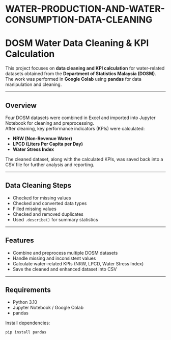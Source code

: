 # WATER-PRODUCTION-AND-WATER-CONSUMPTION-DATA-CLEANING
# DOSM Water Data Cleaning & KPI Calculation

This project focuses on **data cleaning and KPI calculation** for water-related datasets obtained from the **Department of Statistics Malaysia (DOSM)**.  
The work was performed in **Google Colab** using **pandas** for data manipulation and cleaning.  

---

## Overview

Four DOSM datasets were combined in Excel and imported into Jupyter Notebook for cleaning and preprocessing.  
After cleaning, key performance indicators (KPIs) were calculated:  

- **NRW (Non-Revenue Water)**  
- **LPCD (Liters Per Capita per Day)**  
- **Water Stress Index**  

The cleaned dataset, along with the calculated KPIs, was saved back into a CSV file for further analysis and reporting.  

---

## Data Cleaning Steps

- Checked for missing values  
- Checked and converted data types  
- Filled missing values  
- Checked and removed duplicates  
- Used `.describe()` for summary statistics  

---

## Features

- Combine and preprocess multiple DOSM datasets  
- Handle missing and inconsistent values  
- Calculate water-related KPIs (NRW, LPCD, Water Stress Index)  
- Save the cleaned and enhanced dataset into CSV  

---

## Requirements

- Python 3.10  
- Jupyter Notebook / Google Colab  
- pandas  

Install dependencies:  

```bash
pip install pandas
